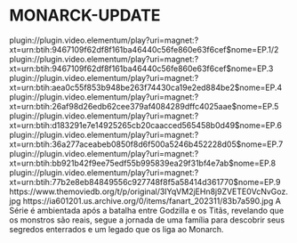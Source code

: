 # MONARCK-UPDATE

<item>
<title>[COLOR silver][B] MONARCH 1º TEMPORADA [/COLOR][/B][COLOR yellow]  FULL HD  [B][/COLOR][/B]</title>
<link>plugin://plugin.video.elementum/play?uri=magnet:?xt=urn:btih:9467109f62df8f161ba46440c56fe860e63f6cef$nome=EP.1/2</link>
<link>plugin://plugin.video.elementum/play?uri=magnet:?xt=urn:btih:9467109f62df8f161ba46440c56fe860e63f6cef$nome=EP.3</link>
<link>plugin://plugin.video.elementum/play?uri=magnet:?xt=urn:btih:aea0c55f853b948be263f74430ca19e2ed884be2$nome=EP.4</link>
<link>plugin://plugin.video.elementum/play?uri=magnet:?xt=urn:btih:26af98d26edb62cee379af4084289dffc4025aae$nome=EP.5</link>
<link>plugin://plugin.video.elementum/play?uri=magnet:?xt=urn:btih:d183291e7e14925265cb20caacced565458b0d49$nome=EP.6</link>
<link>plugin://plugin.video.elementum/play?uri=magnet:?xt=urn:btih:36a277aceabeb0850f8d6f500a5246b452228d05$nome=EP.7</link>
<link>plugin://plugin.video.elementum/play?uri=magnet:?xt=urn:btih:bb921b42f9ee75edf55b995839ea29f31bf4e7ab$nome=EP.8</link>
<link>plugin://plugin.video.elementum/play?uri=magnet:?xt=urn:btih:77b2e8eb84849556c927748f8f5a58414d361770$nome=EP.9</link>
<thumbnail>https://www.themoviedb.org/t/p/original/3IYqVM2jEHn8j9ZVETE0VcNvGoz.jpg</thumbnail>
<fanart>https://ia601201.us.archive.org/0/items/fanart_202311/83b7a590.jpg</fanart>
<info> A Série é ambientada após a batalha entre Godzilla e os Titãs, revelando que os monstros são reais, segue a jornada de uma família para descobrir seus segredos enterrados e um legado que os liga ao Monarch.</info>
</item>
